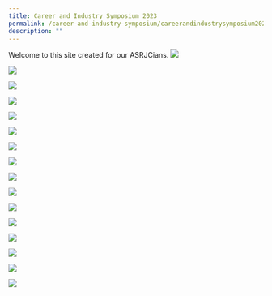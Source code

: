 ```yaml
---
title: Career and Industry Symposium 2023
permalink: /career-and-industry-symposium/careerandindustrysymposium2023/
description: ""
---
```

Welcome to this site created for our ASRJCians.
![](/images/Images%20for%20Career%20Symposium/architecture%20and%20environment.png)


![](/images/Images%20for%20Career%20Symposium/arts%20and%20creative.png)

![](/images/Images%20for%20Career%20Symposium/data%20science%20and%20research.png)

![](/images/Images%20for%20Career%20Symposium/design.png)

![](/images/Images%20for%20Career%20Symposium/education.png)

![](/images/Images%20for%20Career%20Symposium/engineering.png)

![](/images/Images%20for%20Career%20Symposium/entrepreneurship.png)

![](/images/Images%20for%20Career%20Symposium/finance.png)

![](/images/Images%20for%20Career%20Symposium/healthcare.png)

![](/images/Images%20for%20Career%20Symposium/hospitality.png)

![](/images/Images%20for%20Career%20Symposium/information%20technology.png)

![](/images/Images%20for%20Career%20Symposium/law%20and%20legal%20services.png)

![](/images/Images%20for%20Career%20Symposium/media%20and%20communications.png)

![](/images/Images%20for%20Career%20Symposium/national%20security.png)

![](/images/Images%20for%20Career%20Symposium/social%20and%20community%20services.png)

![](/images/Images%20for%20Career%20Symposium/scholarship%20information.png)